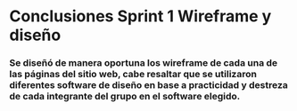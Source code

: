 # Conclusiones Sprint 1 Wireframe y diseño
### Se diseñó de manera oportuna los wireframe de cada una de las páginas del sitio web, cabe resaltar que se utilizaron diferentes software de diseño en base a practicidad y destreza de cada integrante del grupo en el software elegido.